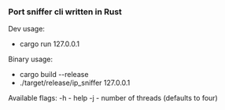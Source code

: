 ### Port sniffer cli written in Rust

Dev usage:

- cargo run 127.0.0.1

Binary usage:

- cargo build --release
- ./target/release/ip_sniffer 127.0.0.1

Available flags:
-h - help
-j - number of threads (defaults to four)
